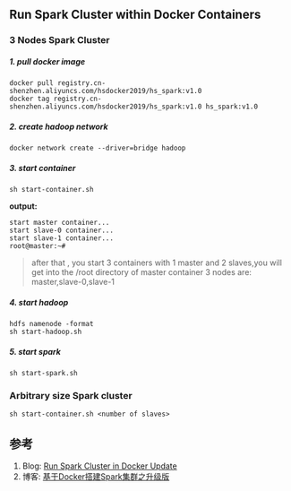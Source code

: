 ## Run Spark Cluster within Docker Containers

### 3 Nodes Spark Cluster

##### 1. pull docker image 

```
docker pull registry.cn-shenzhen.aliyuncs.com/hsdocker2019/hs_spark:v1.0
docker tag registry.cn-shenzhen.aliyuncs.com/hsdocker2019/hs_spark:v1.0 hs_spark:v1.0
```

##### 2. create hadoop network

```
docker network create --driver=bridge hadoop
```

##### 3. start container

```
sh start-container.sh
```

**output:**
```
start master container...
start slave-0 container...
start slave-1 container...
root@master:~# 
```

>after that , you start 3 containers with 1 master and 2 slaves,you will get into the /root directory of master container
>3 nodes are: master,slave-0,slave-1

##### 4. start hadoop

```
hdfs namenode -format
sh start-hadoop.sh
```

##### 5. start spark
```
sh start-spark.sh
```

### Arbitrary size Spark cluster
```
sh start-container.sh <number of slaves>
```


## 参考
1. Blog: [Run Spark Cluster in Docker Update](http://kiwenlau.com/2016/06/26/spark-cluster-docker-update-english/)
1. 博客: [基于Docker搭建Spark集群之升级版](http://kiwenlau.com/2016/06/12/160612-spark-cluster-docker-update/)